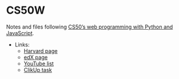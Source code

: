 # CS50W
Notes and files following [CS50’s web programming with Python and JavaScript](https://cs50.harvard.edu/web/2020/).


- Links:
  - [Harvard page](https://cs50.harvard.edu/web/2020/)
  - [edX page](https://courses.edx.org/courses/course-v1:HarvardX+CS50W+Web/course/)
  - [YouTube list](https://www.youtube.com/playlist?list=PLhQjrBD2T380xvFSUmToMMzERZ3qB5Ueu)
  - [ClikUp task](https://app.clickup.com/t/cywrj0)
